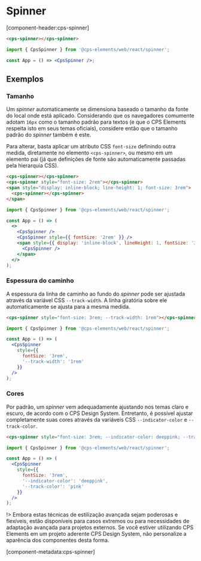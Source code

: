 # Spinner

[component-header:cps-spinner]

```html preview
<cps-spinner></cps-spinner>
```

```jsx react
import { CpsSpinner } from '@cps-elements/web/react/spinner';

const App = () => <CpsSpinner />;
```

## Exemplos

### Tamanho

Um _spinner_ automaticamente se dimensiona baseado o tamanho da fonte do local onde está aplicado. Considerando que os navegadores comumente adotam `16px` como o tamanho padrão para textos (e que o CPS Elements respeita isto em seus temas oficiais), considere então que o tamanho padrão do _spinner_ também é este.

Para alterar, basta aplicar um atributo CSS `font-size` definindo outra medida, diretamente no elemento `<cps-spinner>`, ou mesmo em um elemento pai (já que definições de fonte são automaticamente passadas pela hierarquia CSS).

```html preview
<cps-spinner></cps-spinner>
<cps-spinner style="font-size: 2rem"></cps-spinner>
<span style="display: inline-block; line-height: 1; font-size: 3rem">
  <cps-spinner></cps-spinner>
</span>
```

```jsx react
import { CpsSpinner } from '@cps-elements/web/react/spinner';

const App = () => (
  <>
    <CpsSpinner />
    <CpsSpinner style={{ fontSize: '2rem' }} />
    <span style={{ display: 'inline-block', lineHeight: 1, fontSize: '3rem' }}>
      <CpsSpinner />
    </span>
  </>
);
```

### Espessura do caminho

A espessura da linha de caminho ao fundo do _spinner_ pode ser ajustada através da variável CSS `--track-width`. A linha giratória sobre ele automaticamente se ajusta para a mesma medida.

```html preview
<cps-spinner style="font-size: 3rem; --track-width: 1rem"></cps-spinner>
```

```jsx react
import { CpsSpinner } from '@cps-elements/web/react/spinner';

const App = () => (
  <CpsSpinner
    style={{
      fontSize: '3rem',
      '--track-width': '1rem'
    }}
  />
);
```

### Cores

Por padrão, um _spinner_ vem adequadamente ajustando nos temas claro e escuro, de acordo com o CPS Design System. Entretanto, é possível ajustar completamente suas cores através da variáveis CSS `--indicator-color` e `--track-color`.

```html preview
<cps-spinner style="font-size: 3rem; --indicator-color: deeppink; --track-color: pink"></cps-spinner>
```

```jsx react
import { CpsSpinner } from '@cps-elements/web/react/spinner';

const App = () => (
  <CpsSpinner
    style={{
      fontSize: '3rem',
      '--indicator-color': 'deeppink',
      '--track-color': 'pink'
    }}
  />
);
```

!> Embora estas técnicas de estilização avançada sejam poderosas e flexíveis, estão disponíveis para casos extremos ou para necessidades de adaptação avançada para projetos externos. Se você estiver utilizando CPS Elements em um projeto aderente CPS Design System, não personalize a aparência dos componentes desta forma.

[component-metadata:cps-spinner]
